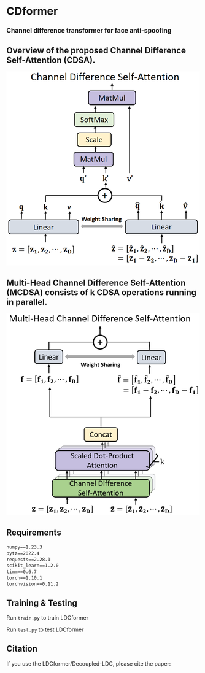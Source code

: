 # CDformer

### Channel difference transformer for face anti-spoofing

## Overview of the proposed Channel Difference Self-Attention (CDSA).
![plot](figures/CDSA.png)


## Multi-Head Channel Difference Self-Attention (MCDSA) consists of k CDSA operations running in parallel.
![plot](figures/MCDSA.png)

## Requirements
```
numpy==1.23.3
pytz==2022.4
requests==2.28.1
scikit_learn==1.2.0
timm==0.6.7
torch==1.10.1
torchvision==0.11.2
```

## Training & Testing
Run `train.py` to train LDCformer

Run `test.py` to test LDCformer

## Citation

If you use the LDCformer/Decoupled-LDC, please cite the paper:
```

```
